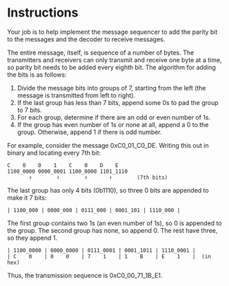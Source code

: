 # Instructions

Your job is to help implement the message sequencer to add the parity bit to the messages and the decoder to receive messages.

The entire message, itself, is sequence of a number of bytes.
The transmitters and receivers can only transmit and receive one byte at a time, so parity bit needs to be added every eighth bit. 
The algorithm for adding the bits is as follows:
1. Divide the message bits into groups of 7, starting from the left (the message is transmitted from left to right).
2. If the last group has less than 7 bits, append some 0s to pad the group to 7 bits.
3. For each group, determine if there are an odd or even number of 1s.
4. If the group has even number of 1s or none at all, append a 0 to the group. Otherwise, append 1 if there is odd number.

For example, consider the message 0xC0_01_C0_DE.
Writing this out in binary and locating every 7th bit:

```text
C    0    0    1    C    0    D    E
1100_0000 0000_0001 1100_0000 1101_1110
       ↑        ↑        ↑       ↑        (7th bits)
```

The last group has only 4 bits (0b1110), so three 0 bits are appended to make it 7 bits:

```text
| 1100_000 | 0000_000 | 0111_000 | 0001_101 | 1110_000 |
```

The first group contains two 1s (an even number of 1s), so 0 is appended to the group.
The second group has none, so append 0.
The rest have three, so they append 1.

```text
| 1100_0000 | 0000_0000 | 0111_0001 | 0001_1011 | 1110_0001 |
| C    0    | 0    0    | 7    1    | 1    B    | E    1    |  (in hex)
```

Thus, the transmission sequence is 0xC0_00_71_1B_E1.

